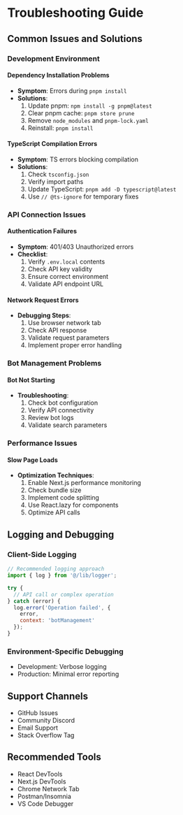 # Troubleshooting Guide

## Common Issues and Solutions

### Development Environment

#### Dependency Installation Problems
- **Symptom**: Errors during `pnpm install`
- **Solutions**:
  1. Update pnpm: `npm install -g pnpm@latest`
  2. Clear pnpm cache: `pnpm store prune`
  3. Remove `node_modules` and `pnpm-lock.yaml`
  4. Reinstall: `pnpm install`

#### TypeScript Compilation Errors
- **Symptom**: TS errors blocking compilation
- **Solutions**:
  1. Check `tsconfig.json`
  2. Verify import paths
  3. Update TypeScript: `pnpm add -D typescript@latest`
  4. Use `// @ts-ignore` for temporary fixes

### API Connection Issues

#### Authentication Failures
- **Symptom**: 401/403 Unauthorized errors
- **Checklist**:
  1. Verify `.env.local` contents
  2. Check API key validity
  3. Ensure correct environment
  4. Validate API endpoint URL

#### Network Request Errors
- **Debugging Steps**:
  1. Use browser network tab
  2. Check API response
  3. Validate request parameters
  4. Implement proper error handling

### Bot Management Problems

#### Bot Not Starting
- **Troubleshooting**:
  1. Check bot configuration
  2. Verify API connectivity
  3. Review bot logs
  4. Validate search parameters

### Performance Issues

#### Slow Page Loads
- **Optimization Techniques**:
  1. Enable Next.js performance monitoring
  2. Check bundle size
  3. Implement code splitting
  4. Use React.lazy for components
  5. Optimize API calls

## Logging and Debugging

### Client-Side Logging
```javascript
// Recommended logging approach
import { log } from '@/lib/logger';

try {
  // API call or complex operation
} catch (error) {
  log.error('Operation failed', { 
    error, 
    context: 'botManagement' 
  });
}
```

### Environment-Specific Debugging
- Development: Verbose logging
- Production: Minimal error reporting

## Support Channels
- GitHub Issues
- Community Discord
- Email Support
- Stack Overflow Tag

## Recommended Tools
- React DevTools
- Next.js DevTools
- Chrome Network Tab
- Postman/Insomnia
- VS Code Debugger

